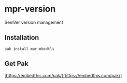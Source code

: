 mpr-version 
===

SemVer version management

## Installation

    pak install mpr-mbedtls

## Get Pak

[https://embedthis.com/pak/](https://embedthis.com/pak/)
